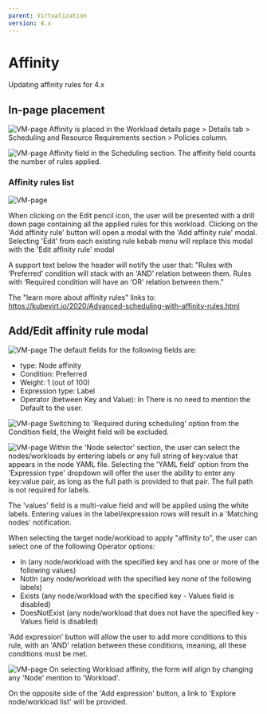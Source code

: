 ```yaml
---
parent: Virtualization
version: 4.x
---
```


# Affinity

Updating affinity rules for 4.x


## In-page placement

![VM-page](img/Affinity-0-0.jpg)
Affinity is placed in the Workload details page > Details tab > Scheduling and Resource Requirements section > Policies column.

![VM-page](img/Affinity-0-1.jpg)
Affinity field in the Scheduling section.
The affinity field counts the number of rules applied.

### Affinity rules list

![VM-page](img/Affinity-1-0.jpg)

When clicking on the Edit pencil icon, the user will be presented with a drill down page containing all the applied rules for this workload.
Clicking on the 'Add affinity rule' button will open a modal with the 'Add affinity rule' modal.
Selecting 'Edit' from each existing rule kebab menu will replace this modal with the 'Edit affinity rule' modal

A support text below the header will notify the user that: "Rules with ‘Preferred’ condition will stack with an ‘AND’ relation between them. Rules with ‘Required condition will have an ‘OR’ relation between them."

The "learn more about affinity rules" links to: https://kubevirt.io/2020/Advanced-scheduling-with-affinity-rules.html

## Add/Edit affinity rule modal

![VM-page](img/Affinity-2-0.jpg)
The default fields for the following fields are:

- type: Node affinity
- Condition: Preferred
- Weight: 1 (out of 100)
- Expression type: Label
- Operator (between Key and Value): In
There is no need to mention the Default to the user.

![VM-page](img/Affinity-2-1.jpg)
Switching to 'Required during scheduling' option from the Condition field, the Weight field will be excluded.

![VM-page](img/Affinity-2-2.jpg)
Within the 'Node selector' section, the user can select the nodes/workloads by entering labels or any full string of key:value that appears in the node YAML file.
Selecting the 'YAML field' option from the 'Expression type' dropdown will offer the user the ability to enter any key:value pair, as long as the full path is provided to that pair. The full path is not required for labels.

The 'values' field is a multi-value field and will be applied using the white labels. Entering values in the label/expression rows will result in a 'Matching nodes' notification.

When selecting the target node/workload to apply "affinity to", the user can select one of the following Operator options:

- In (any node/workload with the specified key and has one or more of the following values)
- NotIn (any node/workload with the specified key none of the following labels)
- Exists (any node/workload with the specified key - Values field is disabled)
- DoesNotExist (any node/workload that does not have the specified key - Values field is disabled)

'Add expression' button will allow the user to add more conditions to this rule, with an 'AND' relation between these conditions, meaning, all these conditions must be met.

![VM-page](img/Affinity-2-3.jpg)
On selecting Workload affinity, the form will align by changing any 'Node' mention to 'Workload'.

On the opposite side of the 'Add expression' button, a link to 'Explore node/workload list' will be provided.

